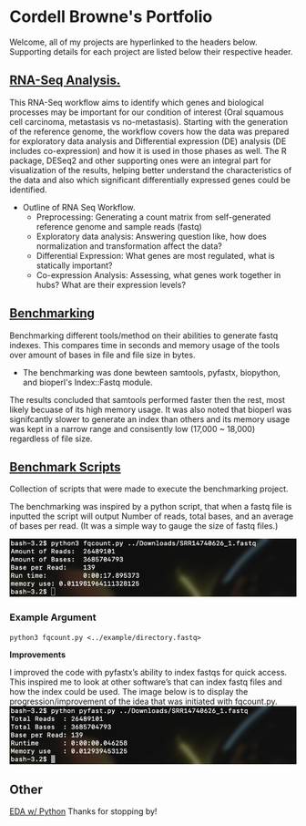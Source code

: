 # Cordell Browne's Portfolio

Welcome, all of my projects are hyperlinked to the headers below. Supporting details for each project are listed below their respective header.

## [RNA-Seq Analysis.](https://c0rd3ll.github.io/RNAseq/)
This RNA-Seq workflow aims to identify which genes and biological processes may be important for our condition of interest (Oral squamous cell carcinoma, metastasis vs no-metastasis). Starting with the generation of the reference genome, the workflow covers how the data was prepared for exploratory data analysis and Differential expression (DE) analysis (DE includes co-expression) and how it is used in those phases as well. The R package, DESeq2 and other supporting ones were an integral part for visualization of the results, helping better understand the characteristics of the data and also which significant differentially expressed genes could be identified. 

* Outline of RNA Seq Workflow.
  * Preprocessing: Generating a count matrix from self-generated reference genome and sample reads (fastq)
  * Exploratory data analysis: Answering question like, how does normalization and transformation affect the data?
  * Differential Expression: What genes are most regulated, what is statically important?
  * Co-expression Analysis: Assessing, what genes work together in hubs? What are their expression levels? 



## [Benchmarking](https://c0rd3ll.github.io/benchmark_page)
Benchmarking different tools/method on their abilities to generate fastq indexes. This compares time in seconds and memory usage of the tools over amount of bases in file and file size in bytes.

* The benchmarking was done bewteen samtools, pyfastx, biopython, and bioperl's Index::Fastq module.

The results concluded that samtools performed faster then the rest, most likely becuase of its high memory usage. It was also noted that bioperl was signifcantly slower to generate an index than others and its memory usage was kept in a narrow range and consisently low (17,000 ~ 18,000) regardless of file size.

## [Benchmark Scripts](https://github.com/C0RD3LL/Portfolio/tree/main/Benchmark%20scripts)
Collection of scripts that were made to execute the benchmarking project.


The benchmarking was inspired by a python script, that when a fastq file is inputted the script will output Number of reads, total bases, and an average of bases per read. (It was a simple way to gauge the size of fastq files.)


![alt text](https://github.com/C0RD3LL/Portfolio/blob/main/extra/Screen%20Shot%202022-01-07%20at%205.19.41%20PM.png)
### Example Argument
```
python3 fqcount.py <../example/directory.fastq>
```
**Improvements**

I improved the code with pyfastx’s ability to index fastqs for quick access. This inspired me to look at other software’s that can index fastq files and how the index could be used. The image below is to display the progression/improvement of the idea that was initiated with fqcount.py. 
![alt text](https://github.com/C0RD3LL/Portfolio/blob/main/extra/Screen%20Shot%202022-01-07%20at%205.19.54%20PM.png)

## Other 

[EDA w/ Python](https://c0rd3ll.github.io/feburary_21_2022_12-24/)
Thanks for stopping by!
